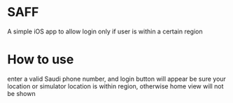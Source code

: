 # SAFF
A simple iOS app to allow login only if user is within a certain region

# How to use
enter a valid Saudi phone number, and login button will appear
be sure your location or simulator location is within region, otherwise home view will not be shown
